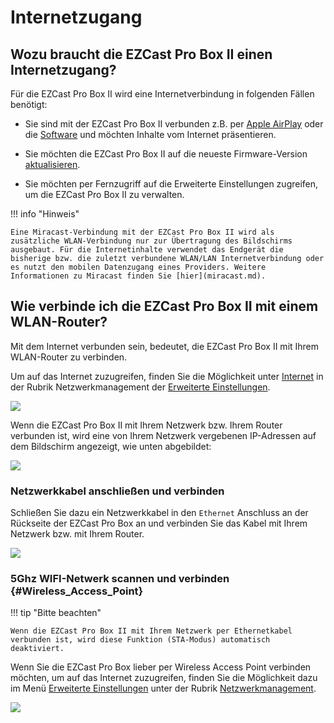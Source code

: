 # Internetzugang

## Wozu braucht die EZCast Pro Box II einen Internetzugang?

Für die EZCast Pro Box II wird eine Internetverbindung in folgenden Fällen benötigt:

* Sie sind mit der EZCast Pro Box II verbunden z.B. per [Apple AirPlay](airplay.md) oder die [Software](quickstart.md#windows-und-macos) und möchten Inhalte vom Internet präsentieren.

* Sie möchten die EZCast Pro Box II auf die neueste Firmware-Version [aktualisieren](firmware-upgrade.md).

* Sie möchten per Fernzugriff auf die Erweiterte Einstellungen zugreifen, um die EZCast Pro Box  II zu verwalten.

!!! info "Hinweis"

    Eine Miracast-Verbindung mit der EZCast Pro Box II wird als zusätzliche WLAN-Verbindung nur zur Übertragung des Bildschirms ausgebaut. Für die Internetinhalte verwendet das Endgerät die bisherige bzw. die zuletzt verbundene WLAN/LAN Internetverbindung oder es nutzt den mobilen Datenzugang eines Providers. Weitere Informationen zu Miracast finden Sie [hier](miracast.md).

## Wie verbinde ich die EZCast Pro Box  II mit einem WLAN-Router?

Mit dem Internet verbunden sein, bedeutet, die EZCast Pro Box  II mit Ihrem WLAN-Router zu verbinden. 

Um auf das Internet zuzugreifen, finden Sie die Möglichkeit unter [Internet](adv.settings.md#Internet) in der Rubrik Netzwerkmanagement der [Erweiterte Einstellungen](adv.settings.md#Netzwerkmanagement).

![](/assets/img/EZCast_Wifi_Internet.jpg)

Wenn die EZCast Pro Box II mit Ihrem Netzwerk bzw. Ihrem Router verbunden ist, wird eine von Ihrem Netzwerk vergebenen IP-Adressen auf dem Bildschirm angezeigt, wie unten abgebildet:

![](/assets/img/ProStickII_connected_to_router.jpg)

### Netzwerkkabel anschließen und verbinden

Schließen Sie dazu ein Netzwerkkabel in den `Ethernet` Anschluss an der Rückseite der EZCast Pro Box an und verbinden Sie das Kabel mit Ihrem Netzwerk bzw. mit Ihrem Router.

![](/assets/img/B10_ports.png)

### 5Ghz WIFI-Netwerk scannen und verbinden {#Wireless_Access_Point}

!!! tip "Bitte beachten"
    
	Wenn die EZCast Pro Box II mit Ihrem Netzwerk per Ethernetkabel verbunden ist, wird diese Funktion (STA-Modus) automatisch deaktiviert.

Wenn Sie die EZCast Pro Box lieber per Wireless Access Point verbinden möchten, um auf das Internet zuzugreifen, finden Sie die Möglichkeit dazu im Menü [Erweiterte Einstellungen](adv.settings.md) unter der Rubrik [Netzwerkmanagement](adv.settings.md#Netzwerkmanagement).

![](/assets/img/Wifi_Internet.jpg)
